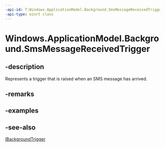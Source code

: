 ----api-id: T:Windows.ApplicationModel.Background.SmsMessageReceivedTrigger
-api-type: winrt class
---<!-- Class syntax.public class SmsMessageReceivedTrigger : Windows.ApplicationModel.Background.IBackgroundTrigger--># Windows.ApplicationModel.Background.SmsMessageReceivedTrigger## -descriptionRepresents a trigger that is raised when an SMS message has arrived.## -remarks## -examples## -see-also[IBackgroundTrigger](ibackgroundtrigger.md)